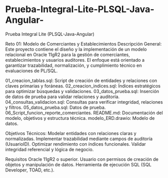 # Prueba-Integral-Lite-PLSQL-Java-Angular-
Prueba Integral Lite (PLSQL-Java-Angular)

Reto 01: Modelo de Comerciantes y Establecimientos
Descripción General:
Este proyecto contiene el diseño y la implementación de un modelo relacional en Oracle 11gR2 para la gestión de comerciantes, establecimientos y usuarios auditores. El enfoque está orientado a garantizar trazabilidad, normalización, y cumplimiento técnico en evaluaciones de PL/SQL.

01_creacion_tablas.sql:	Script de creación de entidades y relaciones con claves primarias y foráneas.
02_creacion_indices.sql:	Índices estratégicos para optimizar búsquedas y validaciones.
03_datos_prueba.sql:	Inserción de datos de prueba para validar relaciones y auditoría.
04_consultas_validacion.sql:	Consultas para verificar integridad, relaciones y filtros.
05_datos_prueba.sql: Datos de prueba.
06_Script_funcion_reporte_comerciantes.
README.md:	Documentación del modelo, objetivos y estructura técnica.
modelo_ERD.drawio: Modelo de datos.

Objetivos Técnicos:
Modelar entidades con relaciones claras y normalizadas.
Implementar trazabilidad mediante campos de auditoría (UsuarioID).
Optimizar rendimiento con índices funcionales.
Validar integridad referencial y lógica de negocio.

Requisitos
Oracle 11gR2 o superior.
Usuario con permisos de creación de objetos y manipulación de datos.
Herramienta de ejecución SQL (SQL Developer, TOAD, etc.).